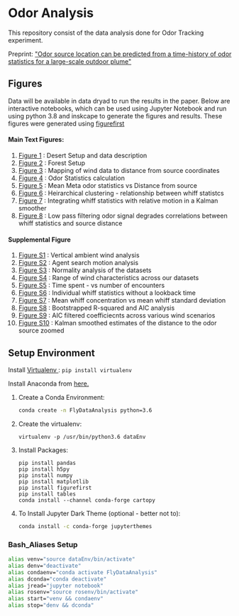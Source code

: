 # Odor Analysis
This repository consist of the data analysis done for Odor Tracking experiment. 

Preprint: ["Odor source location can be predicted from a time-history of odor statistics for a large-scale outdoor plume"](https://www.biorxiv.org/content/10.1101/2023.07.20.549973v1)



## Figures

Data will be available in data dryad to run the results in the paper. Below are interactive notebooks, which can be used using Jupyter Notebook and run using python 3.8 and inskcape to generate the figures and results. These figures were generated using [figurefirst](https://github.com/FlyRanch/figurefirst) 

#### Main Text Figures: 
1. [Figure 1](/data_exploration/figure/method1.ipynb) : Desert Setup and data description
2. [Figure 2](/data_exploration/figure/method2.ipynb) : Forest Setup 
3. [Figure 3](/data_exploration/figure/streaklinemappingRevised.ipynb) : Mapping of wind data to distance from source coordinates 
4. [Figure 4](/data_exploration/figure/statCalFigure.ipynb) : Odor Statistics calculation
5. [Figure 5](/data_exploration/figure/figureAicR2layout.ipynb) : Mean Meta odor statistics vs Distance from source 
6. [Figure 6](/data_exploration/figure/figureClustering.ipynb) : Heirarchical clustering - relationship between whiff statistcs
7. [Figure 7](/data_exploration/figure/klmfigure.ipynb) : Integrating whiff statistics with relative motion in a Kalman smoother 
8. [Figure 8](/data_exploration/figure/lowpassfilter.ipynb) : Low pass filtering odor signal degrades correlations between whiff statistics and source
distance


#### Supplemental Figure

1. [Figure S1](/data_exploration/figure/Supplemental/verticalMovement.ipynb) : Vertical ambient wind analysis
2. [Figure S2](/data_exploration/figure/Supplemental/motionAnalysis.ipynb) : Agent search motion analysis
3. [Figure S3](/data_exploration/figure/Supplemental/NormalityAnalysis.ipynb) : Normality analysis of the datasets
4. [Figure S4](/data_exploration/figure/Supplemental/windlagfigure.ipynb) : Range of wind characteristics across our datasets 
5. [Figure S5](/data_exploration/figure/Supplemental/timeSpent.ipynb) : Time spent - vs number of encounters
6. [Figure S6](/data_exploration/figure/Supplemental/whiffStatisticsIndividualDatasets.ipynb) : Individual whiff statistics without a lookback time 
7. [Figure S7](/data_exploration/figure/Supplemental/mc_wsd.ipynb) : Mean whiff concentration vs mean whiff standard deviation
8. [Figure S8](/data_exploration/figure/Supplemental/figureAicR2layout.ipynb) : Bootstrapped R-squared and AIC analysis
9. [Figure S9](/data_exploration/figure/Supplemental/windAicParamsAnalysis.ipynb) : AIC filtered coefficiecnts across various wind scenarios
10. [Figure S10](/data_exploration/figure/Supplemental/klmsupplemental.ipynb) : Kalman smoothed estimates of the distance to the odor source zoomed



## Setup Environment

Install <a href = "https://docs.python-guide.org/dev/virtualenvs/"> Virtualenv </a>: ```pip install virtualenv```<br/>

Install Anaconda from <a href = "https://docs.anaconda.com/anaconda/install/linux/">here. </a>



1. Create a Conda Environment:  

   ```bash
   conda create -n FlyDataAnalysis python=3.6  
   ```
2. Create the virtualenv:

    ```
   virtualenv -p /usr/bin/python3.6 dataEnv  
   ```
  
3. Install Packages:

   ```
   pip install pandas
   pip install h5py
   pip install numpy
   pip install matplotlib
   pip install figurefirst
   pip install tables
   conda install --channel conda-forge cartopy  
   ``` 

4. To Install Jupyter Dark Theme (optional - better not to):

   ```bash
   conda install -c conda-forge jupyterthemes 
   ```

### Bash_Aliases Setup
```bash
alias venv="source dataEnv/bin/activate"
alias denv="deactivate"
alias condaenv="conda activate FlyDataAnalysis"
alias dconda="conda deactivate"
alias jread="jupyter notebook"
alias rosenv="source rosenv/bin/activate"
alias start="venv && condaenv"
alias stop="denv && dconda"
```


